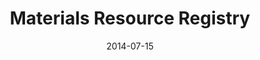 ---
title: Materials Resource Registry
subtitle: 
layout: default
modal-id: 8
date: 2014-07-15
img: new-nist-thumbnail.png
thumbnail: new-nist-thumbnail.png
alt: image-alt
description: <p> The National Institute of Standards and Technology, <a href=“https://materials.registry.nist.gov/”>(NIST)</a>, has within it the Materials Resource Registry, which is part of the Materials Genome Initiative. The resource allows users to register various materials resources, making the relationship between resources already existing and the end users. Its main function is to let users use the available information for research within the community. </p> <a class="btn btn-primary" href="https://materials.registry.nist.gov/"> Visit NIST</a>

---